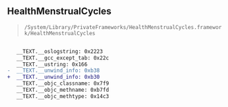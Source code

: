 ## HealthMenstrualCycles

> `/System/Library/PrivateFrameworks/HealthMenstrualCycles.framework/HealthMenstrualCycles`

```diff

   __TEXT.__oslogstring: 0x2223
   __TEXT.__gcc_except_tab: 0x22c
   __TEXT.__ustring: 0x166
-  __TEXT.__unwind_info: 0xb38
+  __TEXT.__unwind_info: 0xb30
   __TEXT.__objc_classname: 0x7f9
   __TEXT.__objc_methname: 0xb7fd
   __TEXT.__objc_methtype: 0x14c3

```
